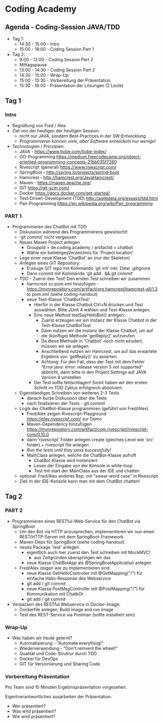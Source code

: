 # Coding Academy


## Agenda - Coding-Session JAVA/TDD

* Tag 1:
     * 14:30 - 15:00 - Intro
     * 15:00 - 18:00 - Coding Session Part 1
* Tag 2:
     * 9:00 - 12:00 - Coding Session Part 2
     * Mittagspause
     * 13:00 - 14:30 - Coding Session Part 2
     * 14:30 - 15:00 - Wrap-Up
     * 15:00 - 15:30 - Vorbereitung der Präsentation
     * 15:30 - 16:00 - Präsentation der Lösungen (2 Leute)

## Tag 1
### Intro

- Begrüßung von Fred / Alex
- Ziel von der heutigen der heutigen Session:
   - nicht nur JAVA, sondern Best-Practices in der SW-Entwicklung
   - *Programmieren können viele, aber Software entwickeln nur wenige!*
- Technologien / Prinzipien:
   - JAVA - https://www.tiobe.com/tiobe-index/
   - OO-Programming https://medium.freecodecamp.org/object-oriented-programming-concepts-21bb035f7260
   - Rivescript (general) https://www.rivescript.com/
   - SpringBoot - http://spring.io/projects/spring-boot
   - Hamcrest - http://hamcrest.org/JavaHamcrest/
   - Maven - https://maven.apache.org/
   - GIT https://git-scm.com/
   - Docker https://docs.docker.com/get-started/
   - Test-Driven-Development (TDD) http://agiledata.org/essays/tdd.html
   - Pair-Programming https://en.wikipedia.org/wiki/Pair_programming



### PART 1
- Programmieren des ChatBot mit TDD
   * Diskussion während des Programmierens gewünscht!
   * 'git commit' nicht vergessen
   * Neues Maven Project anlegen
      * GrouppId = de.coding.academy / artifactId = chatbot
      * Wähle ein beliebigesVerzeichnis für 'Project location'
   * Lege einer neue Klasse 'ChatBot' an (nur der Skeleton)
   * Anlegen eines GIT Repository:
      * Erzeuge GIT repo mit Kommando 'git init' inkl. Datei .gitignore
      * Dann commit mit Kommando 'git add . && git commit'
   * TDD - Zuerst den Test! Den ersten Test schreiben wir zusammen
      * harmcrest zu pom.xml hinzufügen - https://mvnrepository.com/artifact/org.hamcrest/hamcrest-all/1.3 to pom.xml (siehe coding-handout)
      * neue Test-Klasse 'ChatBotTest'
         * Hierfür in der Klasse Chatbot Ctrl+N drücken und Test auswählen. Bitte JUnit 4 wählen und Test-Klasse anlegen.
         * Eine neue Method testSayHelloBot() anlegen:
             * Zuerst erzeugen wir ein Instanz der Klasse Chatbot in der Test-Klasse ChatBotTest
             * Dann nutzen wir die Instanz der Klasse Chatbot, um auf die (künftige) Methode 'getReply()' aufzurufen
             * Da diese Methode in 'Chatbot' noch nicht exisitert, müssen wir sie anlegen
             * Anschließend nutzen wir Hamcrest, um auf das erwartete Ergebnis von 'getReply()' zu asserten
             * Achtung: Für den Fall, dass der Test mit dem Fehler "Error:java: error: release version 5 not supported" abbricht, dann bitte in den Project Settings auf JAVA Version 8 umstellen
         * Der Test sollte fehlschlagen! Somit haben wir den ersten Schritt im TDD Zyklus erfolgreich absolviert.
   * Eigenständiges Schreiben von weiteren 2-3 Tests
      * danach kurze Diskussion über die Tests
      * nach finalisieren der Tests - git commit
   * Logik der ChatBot-Klasse programmiren (geführt von Fred/Alex)
      * Fred/Alex zeigen Rivescript-Playground https://play.rivescript.com/ zur Demo
      * Maven-Dependency hinzufügen https://mvnrepository.com/artifact/com.rivescript/rivescript-core/0.10.0
      * dann 'rivescript' Folder anlegen create (gleiches Level wie 'src' folder) + rivescript file anlegen
      * *Run the tests until they pass successfully!*
      * MainClass anlegen, welche die ChatBot-Klasse aufruft
         * ChatBot-Klasse wird instanziert
         * Lesen der Eingabe von der Konsole in while-loop
         * Test mit start der MainClass aus der IDE und chatten
   * optional: Fred/Alex anderes Bsp. mit "swear-word case" in Rivescript
   * Ziel: In der IDE-Konsole kann man mit dem ChatBot chatten!

## Tag 2
### PART 2
- Programmieren eines RESTful-Web-Service für den ChatBot via SpringBoot
  * Um den Bot via HTTP anzusprechen, implementieren wir nun einen REST/HTTP-Server mit dem SpringBoot-Framework
  * Maven-Deps für SpringBoot (siehe coding-handout)
  * neues Package 'rest' anlegen
     * eigentlich auch hier zuerst den Test schreiben mit MockMVC!
        * aus Zeitgründen überspringen wir das
     * neue Klasse ChatBotApp als @SpringBootApplication anlegen
  * Fred/Alex zeigen wie zu implementieren sind
     * neue Klasse GetHelloController mit @GetMapping("/") für einfache Hallo-Response des Webservice
     * git add / git commit
     * neue Klasse PostMsgController mit @PostMapping("/") für Kommunikation mit ChatbOt
     * git add / git commit
- Verpacken des RESTful Webservice in Docker-Image:
  * Dockerfile anlegen, Build image and run image
  * Test des REST-Service via Postman (sollte installiert sein)

### Wrap-Up
- Was haben wir heute gelernt?
  - Automatisierung - "Automate everything!"
  - Wiederverwendung - "Don't reinvent the wheel!"
  - Qualität und Code-Struktur durch TDD
  - Docker für DevOps
  - GIT für Versionierung und Sharing Code

### Vorbereitung Präsentation
Pro Team sind 10 Minuten Ergebnispräsentation vorgesehen.

Eigentverantwortliches ausarbeiten der Präsentation:
- Wer präsentiert?
- Was wird präsentiert?
- Wie wird präsentiert?

